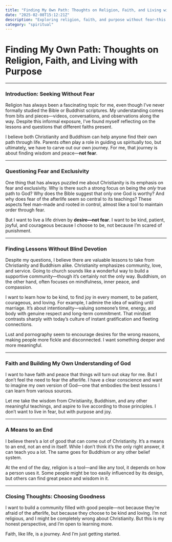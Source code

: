 ```yaml
---
title: "Finding My Own Path: Thoughts on Religion, Faith, and Living with Purpose"
date: "2025-02-08T15:12:21Z"
description: "Exploring religion, faith, and purpose without fear—this is my journey through Christianity, Buddhism, and personal reflection. Discover how to live with intention, kindness, and joy, beyond dogma and control. Join me in seeking wisdom and building a community rooted in love, not fear. 🌱🙏"
category: "spiritual"
---
```


# Finding My Own Path: Thoughts on Religion, Faith, and Living with Purpose
---

### Introduction: Seeking Without Fear

Religion has always been a fascinating topic for me, even though I’ve never formally studied the Bible or Buddhist scriptures. My understanding comes from bits and pieces—videos, conversations, and observations along the way. Despite this informal exposure, I’ve found myself reflecting on the lessons and questions that different faiths present.

I believe both Christianity and Buddhism can help anyone find their own path through life. Parents often play a role in guiding us spiritually too, but ultimately, we have to carve out our own journey. For me, that journey is about finding wisdom and peace—**not fear**.

---

### Questioning Fear and Exclusivity

One thing that has always puzzled me about Christianity is its emphasis on fear and exclusivity. Why is there such a strong focus on being the *only* true path to God? Why does the Bible suggest that only one God is worthy? And why does fear of the afterlife seem so central to its teachings? These aspects feel man-made and rooted in control, almost like a tool to maintain order through fear.

But I want to live a life driven by **desire—not fear**. I want to be kind, patient, joyful, and courageous because I choose to be, not because I’m scared of punishment.

---

### Finding Lessons Without Blind Devotion

Despite my questions, I believe there are valuable lessons to take from Christianity and Buddhism alike. Christianity emphasizes community, love, and service. Going to church sounds like a wonderful way to build a supportive community—though it’s certainly not the only way. Buddhism, on the other hand, often focuses on mindfulness, inner peace, and compassion.

I want to learn how to be kind, to find joy in every moment, to be patient, courageous, and loving. For example, I admire the idea of waiting until marriage. It’s about intentionality—valuing someone’s time, energy, and body with genuine respect and long-term commitment. That mindset contrasts sharply with today’s culture of instant gratification and fleeting connections.

Lust and pornography seem to encourage desires for the wrong reasons, making people more fickle and disconnected. I want something deeper and more meaningful.

---

### Faith and Building My Own Understanding of God

I want to have faith and peace that things will turn out okay for me. But I don’t feel the need to fear the afterlife. I have a clear conscience and want to imagine my own version of God—one that embodies the best lessons I can learn from various sources.

Let me take the wisdom from Christianity, Buddhism, and any other meaningful teachings, and aspire to live according to those principles. I don’t want to live in fear, but with purpose and joy.

---

### A Means to an End

I believe there’s a lot of good that can come out of Christianity. It’s a means to an end, not an end in itself. While I don’t think it’s the only right answer, it can teach you a lot. The same goes for Buddhism or any other belief system.

At the end of the day, religion is a tool—and like any tool, it depends on how a person uses it. Some people might be too easily influenced by its design, but others can find great peace and wisdom in it.

---

### Closing Thoughts: Choosing Goodness

I want to build a community filled with good people—not because they’re afraid of the afterlife, but because they choose to be kind and loving. I’m not religious, and I might be completely wrong about Christianity. But this is my honest perspective, and I’m open to learning more.

Faith, like life, is a journey. And I’m just getting started.